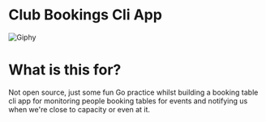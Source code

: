 # Club Bookings Cli App

![Giphy](https://media.giphy.com/media/VcizxCUIgaKpa/giphy.gif)

# What is this for?

Not open source, just some fun Go practice whilst building a booking table cli app for monitoring people booking tables for events and notifying us when we're close to capacity or even at it. 